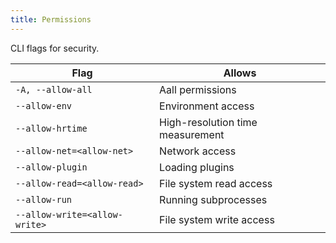 ```yaml
---
title: Permissions
---
```


CLI flags for security.

| Flag                          | Allows                           |
| ----------------------------- | -------------------------------- |
| `-A, --allow-all`             | Aall permissions                 |
| `--allow-env`                 | Environment access               |
| `--allow-hrtime`              | High-resolution time measurement |
| `--allow-net=<allow-net>`     | Network access                   |
| `--allow-plugin`              | Loading plugins                  |
| `--allow-read=<allow-read>`   | File system read access          |
| `--allow-run`                 | Running subprocesses             |
| `--allow-write=<allow-write>` | File system write access         |
